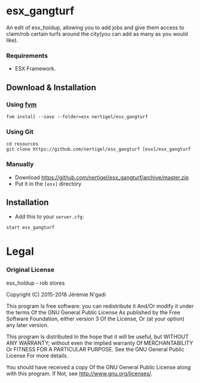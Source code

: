 # esx_gangturf
An edit of esx_holdup, allowing you to add jobs and give them access to claim/rob certain turfs around the city(you can add as many as you would like).

### Requirements
- ESX Framework.

## Download & Installation

### Using [fvm](https://github.com/qlaffont/fvm-installer)
```
fvm install --save --folder=esx nertigel/esx_gangturf
```

### Using Git
```
cd resources
git clone https://github.com/nertigel/esx_gangturf [esx]/esx_gangturf
```

### Manually
- Download https://github.com/nertigel/esx_gangturf/archive/master.zip
- Put it in the `[esx]` directory

## Installation
- Add this to your `server.cfg`:

```
start esx_gangturf
```

# Legal
### Original License
esx_holdup - rob stores

Copyright (C) 2015-2018 Jérémie N'gadi

This program Is free software: you can redistribute it And/Or modify it under the terms Of the GNU General Public License As published by the Free Software Foundation, either version 3 Of the License, Or (at your option) any later version.

This program Is distributed In the hope that it will be useful, but WITHOUT ANY WARRANTY; without even the implied warranty Of MERCHANTABILITY Or FITNESS FOR A PARTICULAR PURPOSE. See the GNU General Public License For more details.

You should have received a copy Of the GNU General Public License along with this program. If Not, see http://www.gnu.org/licenses/.
